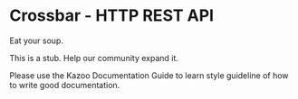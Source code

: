 # Crossbar - HTTP REST API

Eat your soup.

This is a stub. Help our community expand it.

Please use the Kazoo Documentation Guide to learn style guideline of how to write good documentation.

